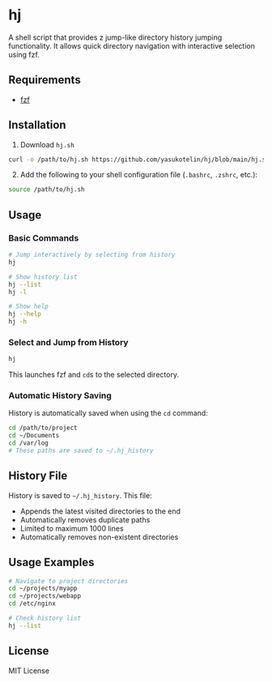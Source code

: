 # hj

A shell script that provides z jump-like directory history jumping functionality. 
It allows quick directory navigation with interactive selection using fzf.

## Requirements

- [fzf](https://github.com/junegunn/fzf)

## Installation

1. Download `hj.sh`

```bash
curl -o /path/to/hj.sh https://github.com/yasukotelin/hj/blob/main/hj.sh
```

2. Add the following to your shell configuration file (`.bashrc`, `.zshrc`, etc.):

```bash
source /path/to/hj.sh
```

## Usage

### Basic Commands

```bash
# Jump interactively by selecting from history
hj

# Show history list
hj --list
hj -l

# Show help
hj --help
hj -h
```

### Select and Jump from History

```bash
hj
```

This launches fzf and `cd`s to the selected directory.

### Automatic History Saving

History is automatically saved when using the `cd` command:

```bash
cd /path/to/project
cd ~/Documents
cd /var/log
# These paths are saved to ~/.hj_history
```

## History File

History is saved to `~/.hj_history`. This file:

- Appends the latest visited directories to the end
- Automatically removes duplicate paths
- Limited to maximum 1000 lines
- Automatically removes non-existent directories

## Usage Examples

```bash
# Navigate to project directories
cd ~/projects/myapp
cd ~/projects/webapp
cd /etc/nginx

# Check history list
hj --list
```

## License

MIT License
